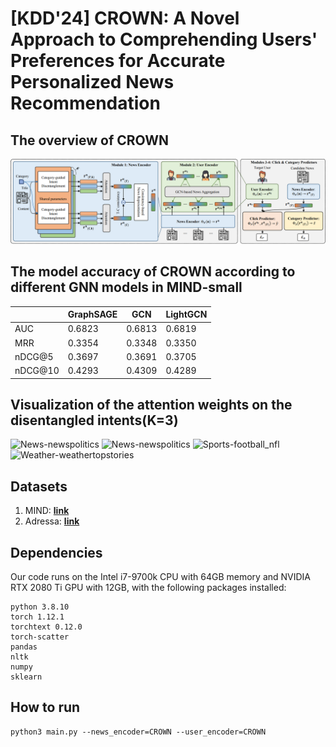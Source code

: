 # [KDD'24] CROWN: A Novel Approach to Comprehending Users' Preferences for Accurate Personalized News Recommendation
## The overview of CROWN
![The overview of CROWN](./assets/crown_overview.png)

## The model accuracy of CROWN according to different GNN models in MIND-small
|         | GraphSAGE | GCN    | LightGCN |
| ------- | --------- | ------ | -------- |
| AUC     | 0.6823    | 0.6813 | 0.6819   |
| MRR     | 0.3354    | 0.3348 | 0.3350   |
| nDCG@5  | 0.3697    | 0.3691 | 0.3705   |
| nDCG@10 | 0.4293    | 0.4309 | 0.4289   |

## Visualization of the attention weights on the disentangled intents(K=3)
![News-newspolitics](./assets/sample_news_#1.png)
![News-newspolitics](./assets/sample_news_#2.png)
![Sports-football_nfl](./assets/sample_sports_#1.png)
![Weather-weathertopstories](./assets/sample_weather_#1.png)

## Datasets
1. MIND: [**link**](https://msnews.github.io/)
2. Adressa: [**link**](https://reclab.idi.ntnu.no/dataset/)

## Dependencies
Our code runs on the Intel i7-9700k CPU with 64GB memory and NVIDIA RTX 2080 Ti GPU with 12GB, with the following packages installed:
```
python 3.8.10
torch 1.12.1
torchtext 0.12.0
torch-scatter
pandas
nltk
numpy
sklearn
```

## How to run
```
python3 main.py --news_encoder=CROWN --user_encoder=CROWN
```
